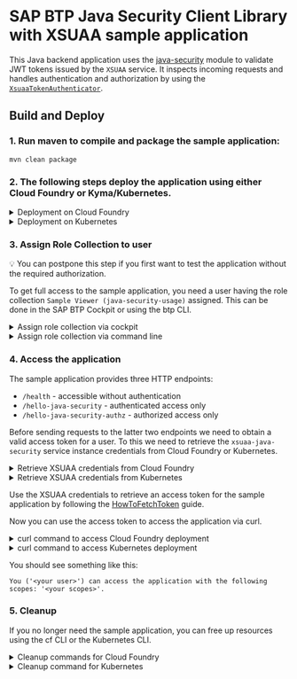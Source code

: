 # SAP BTP Java Security Client Library with XSUAA sample application
This Java backend application uses the [java-security](../../java-security/) module to validate JWT tokens issued by the `XSUAA` service.
It inspects incoming requests and handles authentication and authorization by using the [`XsuaaTokenAuthenticator`](/java-security/src/main/java/com/sap/cloud/security/servlet/XsuaaTokenAuthenticator.java).

## Build and Deploy
### 1. Run maven to compile and package the sample application:
```shell
mvn clean package
```

### 2. The following steps deploy the application using either Cloud Foundry or Kyma/Kubernetes.
<details>
<summary>Deployment on Cloud Foundry</summary>

#### Create the XSUAA service instance
Use the cf CLI to create an XSUAA service instance based on the authentication settings in [xs-security.json](./xs-security.json).
```shell
cf create-service xsuaa application xsuaa-java-security -c xs-security.json
```

#### Configure the manifest
The [vars](../vars.yml) contain hosts and paths that need to be adopted.

#### Deploy the application
Deploy the application using the cf CLI.

```shell
cf push --vars-file ../vars.yml
```
:warning: This will expect 1 GB of free memory quota.
</details>

<details>
<summary>Deployment on Kubernetes</summary>

#### Build and tag docker image and push to repository
Execute the following docker commands to build and push the docker image to a repository.
Replace `<repository>/<image>` with your repository and image name.
```shell
docker build -t <repository>/<image> .
docker push <repository>/<image>
```

#### Configure the deployment.yml
In deployment.yml replace the placeholder `<YOUR IMAGE TAG>` with the image tag created in the previous step.

:warning: If you are [using a private repository](https://kubernetes.io/docs/tasks/configure-pod-container/pull-image-private-registry/),
you also need to provide the image pull secret in the deployment.yml.

#### Deploy the application
Deploy the application using [kubectl](https://kubernetes.io/docs/reference/kubectl/).
```shell
kubectl apply -f k8s/deployment.yml
```
</details>

### 3. Assign Role Collection to user
:bulb: You can postpone this step if you first want to test the application without the required authorization.

To get full access to the sample application, you need a user having the role collection `Sample Viewer (java-security-usage)` assigned.
This can be done in the SAP BTP Cockpit or using the btp CLI.

<details>
<summary>Assign role collection via cockpit</summary>
In the cockpit navigate to your subaccount.
To assign the role collection of the sample application to a user you have basically two options:

1. Navigate to the user by clicking on `Security` -> `Users`,
select the user and click on `Assign Role Collection`
(more info at [help.sap.com](https://help.sap.com/docs/btp/sap-business-technology-platform/find-users-and-their-role-collection-assignments)).
2. Navigate to the role collection by clicking on `Security` -> `Role Collections`,
select `Sample Viewer (java-security-usage)`,
click on `Edit` to add the user and finish by clicking on `Save`
(more info at [help.sap.com](https://help.sap.com/docs/btp/sap-business-technology-platform/assign-users-to-role-collections)).
</details>

<details>
<summary>Assign role collection via command line</summary>

To assign the role collection to a user via the [btp CLI](https://help.sap.com/docs/btp/sap-business-technology-platform/account-administration-using-sap-btp-command-line-interface-btp-cli),
you need to [log in to your global account](https://help.sap.com/docs/btp/btp-cli-command-reference/btp-login) and execute the following command:

```shell
btp assign security/role-collection "Sample Viewer (java-security-usage)" --subaccount <subaccount id> --to-user <user email>
```
</details>

### 4. Access the application
The sample application provides three HTTP endpoints:
- `/health` - accessible without authentication
- `/hello-java-security` - authenticated access only
- `/hello-java-security-authz` - authorized access only

Before sending requests to the latter two endpoints we need to obtain a valid access token for a user.
To this we need to retrieve the `xsuaa-java-security` service instance credentials from Cloud Foundry or Kubernetes.

<details>
<summary>Retrieve XSUAA credentials from Cloud Foundry</summary>

Either use the cockpit to navigate to your application (via subaccount and space) and click on 'Environment Variables' or use the cf CLI command
```shell
cf env java-security-usage
```
to retrieve the application environment.
The environment variable `VCAP_SERVICES` contains a `credentials` section for the `xsuaa-java-security` service instance.
</details>

<details>
<summary>Retrieve XSUAA credentials from Kubernetes</summary>

Use the following Kubernetes CLI command to retrieve the `xsuaa-java-security` service instance credentials by reading the `xsuaa-service-binding` secret.
```shell
kubectl get secret "xsuaa-service-binding" -o go-template='{{range $k,$v := .data}}{{"### "}}{{$k}}{{"\n"}}{{$v|base64decode}}{{"\n\n"}}{{end}}'
```
</details>

Use the XSUAA credentials to retrieve an access token for the sample application by following the [HowToFetchToken](../../docs/HowToFetchToken.md#xsuaa-tokens) guide.

Now you can use the access token to access the application via curl.

<details>
<summary>curl command to access Cloud Foundry deployment</summary>

```
curl -X GET \
https://java-security-usage-<<ID>>.<<LANDSCAPE_APPS_DOMAIN>>/hello-java-security \
-H 'Authorization: Bearer <<access token>>'
```
</details>

<details>
<summary>curl command to access Kubernetes deployment</summary>

```shell
curl -X GET \
https://java-security-api.<<K8S DOMAIN>>/java-security-usage/hello-java-security \
-H 'Authorization: Bearer <<access token>>'
```
</details>

You should see something like this:
```
You ('<your user>') can access the application with the following scopes: '<your scopes>'.
```

### 5. Cleanup
If you no longer need the sample application, you can free up resources using the cf CLI or the Kubernetes CLI.

<details>
<summary>Cleanup commands for Cloud Foundry</summary>

```shell
cf delete -f java-security-usage
cf delete-service -f xsuaa-java-security
```
</details>

<details>
<summary>Cleanup command for Kubernetes</summary>

```shell
 kubectl delete -f k8s/deployment.yml
```
</details>
